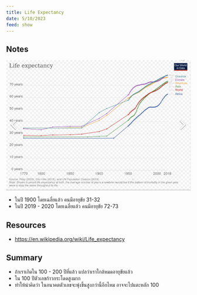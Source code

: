 ```yaml
---
title: Life Expectancy
date: 5/10/2023
feed: show
---
```

## Notes
![](/assets/img/life_expectancy.png)
- ในปี 1900 โดยเฉลี่ยแล้ว คนมีอายุขัย 31-32
- ในปี 2019 - 2020 โดยเฉลี่ยแล้ว คนมีอายุขัย 72-73
## Resources
- https://en.wikipedia.org/wiki/Life_expectancy
## Summary
- ถ้าเราเกิดใน 100 - 200 ปีที่แล้ว แปลว่าเราใกล้หมดอายุขัยแล้ว
- ใน 100 ปีตัวเลขก้าวกระโดดสูงมาก
- ทำให้น่าคิดว่า ในอนาคตตัวเลขจะพุ่งขึ้นสูงกว่านี้อีกไหม อาจจะไปแตะหลัก 100